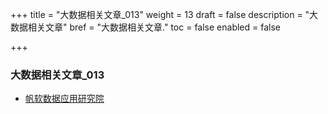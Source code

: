 +++
title = "大数据相关文章_013"
weight = 13
draft = false
description = "大数据相关文章"
bref = "大数据相关文章."
toc = false
enabled = false

+++

### 大数据相关文章_013
- [帆软数据应用研究院](https://zhuanlan.zhihu.com/fanruan?topic=%E5%A4%A7%E6%95%B0%E6%8D%AE)
